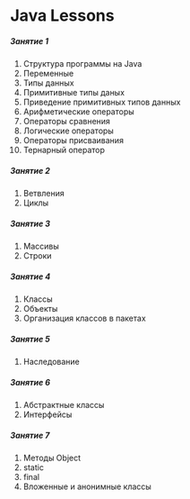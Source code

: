 # Java Lessons
##### Занятие 1
1. Структура программы на Java
2. Переменные
3. Типы данных
4. Примитивные типы даных
5. Приведение примитивных типов данных
6. Арифметические операторы
7. Операторы сравнения
8. Логические операторы
9. Операторы присваивания
10. Тернарный оператор
##### Занятие 2
1. Ветвления
2. Циклы
##### Занятие 3
1. Массивы
2. Строки
##### Занятие 4
1. Классы 
2. Объекты
3. Организация классов в пакетах
##### Занятие 5
1. Наследование 
##### Занятие 6
1. Абстрактные классы
2. Интерфейсы
##### Занятие 7
1. Методы Object
2. static
3. final
4. Вложенные и анонимные классы